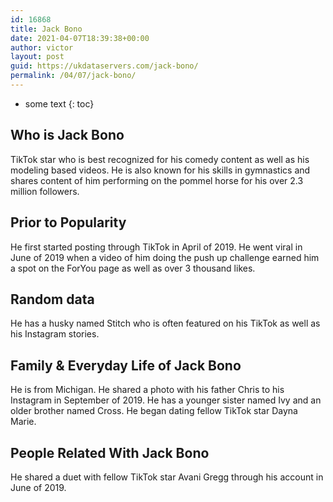 ```yaml
---
id: 16868
title: Jack Bono
date: 2021-04-07T18:39:38+00:00
author: victor
layout: post
guid: https://ukdataservers.com/jack-bono/
permalink: /04/07/jack-bono/
---
```


* some text
{: toc}


## Who is Jack Bono



TikTok star who is best recognized for his comedy content as well as his modeling based videos. He is also known for his skills in gymnastics and shares content of him performing on the pommel horse for his over 2.3 million followers. 

                
                
                
## Prior to Popularity



He first started posting through TikTok in April of 2019. He went viral in June of 2019 when a video of him doing the push up challenge earned him a spot on the ForYou page as well as over 3 thousand likes. 

                
                
                
## Random data



He has a husky named Stitch who is often featured on his TikTok as well as his Instagram stories. 

                
                
                
## Family & Everyday Life of Jack Bono



He is from Michigan. He shared a photo with his father Chris to his Instagram in September of 2019. He has a younger sister named Ivy and an older brother named Cross. He began dating fellow TikTok star Dayna Marie.

                
                
                
## People Related With Jack Bono



He shared a duet with fellow TikTok star Avani Gregg through his account in June of 2019. 

                
              
            
          
          
          